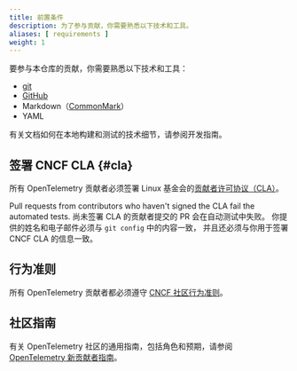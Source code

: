 ```yaml
---
title: 前置条件
description: 为了参与贡献，你需要熟悉以下技术和工具。
aliases: [ requirements ]
weight: 1
---
```


要参与本仓库的贡献，你需要熟悉以下技术和工具：

- [git](https://git-scm.com/)
- [GitHub](https://github.com/)
- Markdown（[CommonMark](https://commonmark.org/)）
- YAML

有关文档如何在本地构建和测试的技术细节，请参阅开发指南。

## 签署 CNCF CLA {#cla}

所有 OpenTelemetry 贡献者必须签署 Linux 基金会的[贡献者许可协议（CLA）][CLA]。

Pull requests from contributors who haven't signed the CLA fail the automated
tests. 尚未签署 CLA 的贡献者提交的 PR 会在自动测试中失败。
你提供的姓名和电子邮件必须与 `git config` 中的内容一致，
并且还必须与你用于签署 CNCF CLA 的信息一致。

## 行为准则

所有 OpenTelemetry 贡献者都必须遵守 [CNCF 社区行为准则][CoC]。

## 社区指南

有关 OpenTelemetry 社区的通用指南，包括角色和预期，请参阅 [OpenTelemetry 新贡献者指南][NCG]。

[CLA]: https://docs.linuxfoundation.org/lfx/easycla/contributors
[CoC]: https://github.com/cncf/foundation/blob/main/code-of-conduct.md
[NCG]: https://github.com/open-telemetry/community/blob/main/guides/contributor/README.md
